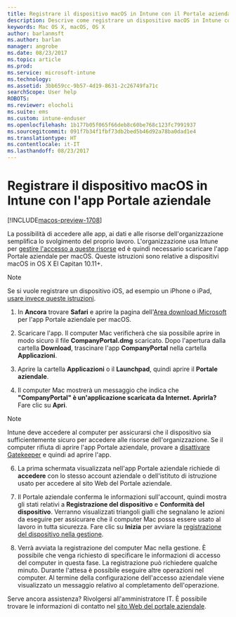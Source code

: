 ```yaml
---
title: Registrare il dispositivo macOS in Intune con il Portale aziendale | Microsoft Docs
description: Descrive come registrare un dispositivo macOS in Intune con l'app Portale aziendale
keywords: Mac OS X, macOS, OS X
author: barlanmsft
ms.author: barlan
manager: angrobe
ms.date: 08/23/2017
ms.topic: article
ms.prod: 
ms.service: microsoft-intune
ms.technology: 
ms.assetid: 3bb659cc-9b57-4d19-8631-2c26749fa71c
searchScope: User help
ROBOTS: 
ms.reviewer: elocholi
ms.suite: ems
ms.custom: intune-enduser
ms.openlocfilehash: 1b177b05f065f66deb8c60be768c123fc7991937
ms.sourcegitcommit: 091f7b34f1fbf73db2bed5b46d92a78ba0dad1e4
ms.translationtype: HT
ms.contentlocale: it-IT
ms.lasthandoff: 08/23/2017
---
```

# <a name="enroll-your-macos-device-in-intune-with-the-company-portal-app"></a>Registrare il dispositivo macOS in Intune con l'app Portale aziendale

[!INCLUDE[macos-preview-1708](./includes/macos-preview-1708.md)]

La possibilità di accedere alle app, ai dati e alle risorse dell'organizzazione semplifica lo svolgimento del proprio lavoro. L'organizzazione usa Intune per [gestire l'accesso a queste risorse](what-happens-if-you-install-the-Company-Portal-app-and-enroll-your-device-in-intune-ios.md) ed è quindi necessario scaricare l'app Portale aziendale per macOS. Queste istruzioni sono relative a dispositivi macOS in OS X El Capitan 10.11+.

  > [!NOTE]
  > Se si vuole registrare un dispositivo iOS, ad esempio un iPhone o iPad, [usare invece queste istruzioni](enroll-your-device-in-intune-ios.md).

1. In __Ancora__ trovare __Safari__ e aprire la pagina dell'[Area download Microsoft](https://www.microsoft.com/download/details.aspx?id=55770) per l'app Portale aziendale per macOS.

2. Scaricare l'app. Il computer Mac verificherà che sia possibile aprire in modo sicuro il file **CompanyPortal.dmg** scaricato. Dopo l'apertura dalla cartella **Download**, trascinare l'app **CompanyPortal** nella cartella **Applicazioni**.

3. Aprire la cartella **Applicazioni** o il **Launchpad**, quindi aprire il **Portale aziendale**.

4. Il computer Mac mostrerà un messaggio che indica che **"CompanyPortal" è un'applicazione scaricata da Internet. Aprirla?** Fare clic su **Apri**.

  > [!NOTE]
  > Intune deve accedere al computer per assicurarsi che il dispositivo sia sufficientemente sicuro per accedere alle risorse dell'organizzazione. Se il computer rifiuta di aprire l'app Portale aziendale, provare a [disattivare Gatekeeper](https://support.apple.com/HT202491) e quindi ad aprire l'app.

6. La prima schermata visualizzata nell'app Portale aziendale richiede di **accedere** con lo stesso account aziendale o dell'istituto di istruzione usato per accedere al sito Web del Portale aziendale.

7. Il Portale aziendale conferma le informazioni sull'account, quindi mostra gli stati relativi a **Registrazione del dispositivo** e **Conformità del dispositivo**. Verranno visualizzati triangoli gialli che segnalano le azioni da eseguire per assicurare che il computer Mac possa essere usato al lavoro in tutta sicurezza. Fare clic su **Inizia** per avviare la [registrazione del dispositivo nella gestione](what-info-can-your-company-see-when-you-enroll-your-device-in-intune.md).

8. Verrà avviata la registrazione del computer Mac nella gestione. È possibile che venga richiesto di specificare le informazioni di accesso del computer in questa fase. La registrazione può richiedere qualche minuto. Durante l'attesa è possibile eseguire altre operazioni nel computer. Al termine della configurazione dell'accesso aziendale viene visualizzato un messaggio relativo al completamento dell'operazione.

Serve ancora assistenza? Rivolgersi all'amministratore IT. È possibile trovare le informazioni di contatto nel [sito Web del portale aziendale](http://portal.manage.microsoft.com).
